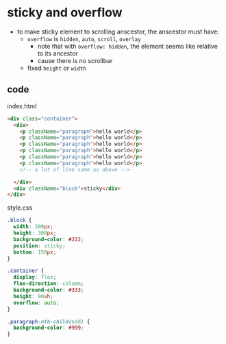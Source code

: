 # sticky and overflow

- to make sticky element to scrolling anscestor, the anscestor must have:
  - `overflow` is `hidden`, `auto`, `scroll`, `overlay`
    - note that with `overflow: hidden`, the element seems like relative to its ancestor
    - cause there is no scrollbar
  - fixed `height` or `width`

## code

index.html

```html
<div class="container">
  <div>
    <p className="paragraph">hello world</p>
    <p className="paragraph">hello world</p>
    <p className="paragraph">hello world</p>
    <p className="paragraph">hello world</p>
    <p className="paragraph">hello world</p>
    <p className="paragraph">hello world</p>
    <!-- a lot of line same as above -->

  </div>
  <div className="block">sticky</div>
</div>
```

style.css

```css
.block {
  width: 300px;
  height: 300px;
  background-color: #222;
  position: sticky;
  bottom: 150px;
}

.container {
  display: flex;
  flex-direction: column;
  background-color: #333;
  height: 90vh;
  overflow: auto;
}

.paragraph:nth-child(odd) {
  background-color: #999;
}
```